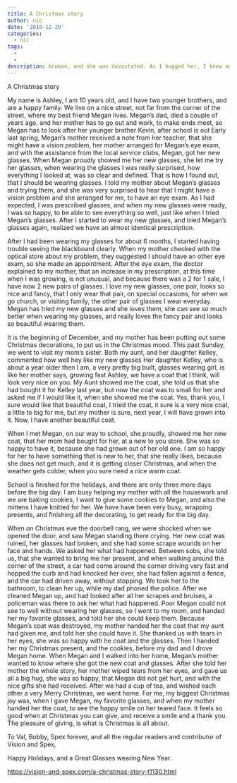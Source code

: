 ```yaml
---
title: A Christmas story
author: nic
date: '2018-12-20'
categories:
  - nic
tags:
  - 
  - 
description: broken, and she was devastated. As I hugged her, I knew our Christmas would never be the same.
---
```

A Christmas story




My name is Ashley, I am 10 years old, and I have two younger brothers, and are a happy family.
We live on a nice street, not far from the corner of the street, where my best friend Megan lives.
Megan’s dad, died a couple of years ago, and her mother has to go out and work, to make ends meet,
so Megan has to look after her younger brother Kevin, after school is out
Early last spring, Megan’s mother received a note from her teacher, that she might have a vision problem, her mother arranged for Megan’s eye exam, and with the assistance from the local service clubs, Megan, got her new glasses.
When Megan proudly showed me her new glasses, she let me try her glasses, when wearing the glasses I was really surprised, how everything I looked at, was so clear and defined. 
That is how I found out, that I should be wearing glasses.
I told my mother about Megan’s glasses and trying them, and she was very surprised to hear that I might have a vision problem and she arranged for me, to have an eye exam.
As I had expected, I was prescribed glasses, and when my new glasses were ready, I was so happy, to be able to see everything so well, just like when I tried Megan’s glasses.
After I started to wear my new glasses, and tried Megan’s glasses again, realized we have an almost identical prescription.


After I had been wearing my glasses for about 6 months, I started having trouble seeing the blackboard clearly.
When my mother checked with the optical store about my problem, they suggested I should have an other eye exam, so she made an appointment.
After the eye exam, the doctor explained to my mother, that an increase in my prescription, at this time when I was growing, is not unusual, and because there was a 2 for 1 sale, I have now 2 new pairs of glasses.
I love my new glasses, one pair, looks so nice and fancy, that I only wear that pair, on special occasions, for when we go church, or visiting family, the other pair of glasses I wear everyday.
Megan has tried my new glasses and she loves them, she can see so much better when wearing my glasses, and really loves the fancy pair and looks so beautiful wearing them.


It is the beginning of December, and my mother has been putting out some Christmas decorations, to put us in the Christmas mood.
This past Sunday, we went to visit my mom’s sister.
Both my aunt, and her daughter Kelley, commented how well hey like my new glasses
Her daughter Kelley, who is about a year older then I am, a very pretty big built, glasses wearing girl, is like her mother says, growing fast
Ashley, we have a coat that I think, will look very nice on you.
My Aunt showed me the coat, she told us that she had bought it for Kelley last year, but now the coat was to small for her and asked me if I would like it, when she showed me the coat.
Yes, thank you, I sure would like that beautiful coat,
I tried the coat, it sure is a very nice coat, a little to big for me, but my mother is sure, next year, 
I will have grown into it.
Now, I have another beautiful coat.


When I met Megan, on our way to school, she proudly, showed me her new coat, that her mom had bought for her, at a new to you store.
She was so happy to have it, because she had grown out of her old one. 
I am so happy for her to have something that is new to her, that she really likes, because she does not get much, and it is getting closer Christmas, and when the weather gets colder, when you sure need a nice warm coat.


School is finished for the holidays, and there are only three more days before the big day.
I am busy helping my mother with all the housework and we are baking cookies, I want to give some cookies to Megan, and also the mittens I have knitted for her.
We have have been very busy, wrapping presents, and finishing all the decorating, to get ready for the big day.


When on Christmas eve the doorbell rang, we were shocked when we opened the door, and saw Megan standing there crying.
Her new coat was ruined, her glasses had broken, and she had some scrape wounds on her face and hands.
We asked her what had happened.
Between sobs, she told us, that she wanted to bring me her present, and when walking around the corner of the street, a car had come around the corner driving very fast and hopped the curb and had knocked her over, she had fallen against a fence, and the car had driven away, without stopping.
We took her to the bathroom, to clean her up, while my dad phoned the police.
After we cleaned Megan up, and had looked after all her scrapes and bruises, a policeman was there to ask her what had happened.
Poor Megan could not see to well without wearing her glasses, so I went to my room, and handed her my favorite glasses, and told her she could keep them.
Because Megan’s coat was destroyed, my mother handed her the coat that my aunt had given me,
and told her she could have it.
She thanked us with tears in her eyes, she was so happy with he coat and the glasses.
Then I handed her my Christmas present, and the cookies, before my dad and I drove Megan home.
When Megan and I walked into her home, Megan’s mother wanted to know where she got the new coat and glasses.
After she told her mother the whole story, her mother wiped tears from her eyes, and gave us all a big hug, she was so happy, that Megan did not get hurt, and with the nice gifts she had received.
After we had a cup of tea, and wished each other a very Merry Christmas, we went home.
For me, my biggest Christmas joy was, when I gave Megan, my favorite glasses, and when my mother handed her the coat, to see the happy smile on her teared face.
It feels so good when at Christmas you can give, and receive a smile and a thank you. 
The pleasure of giving, is what is Christmas is all about.




To Val, Bobby, Spex forever, and all the regular readers and contributor of Vision and Spex,


Happy Holidays, and a Great Glasses wearing New Year.

https://vision-and-spex.com/a-christmas-story-t1130.html